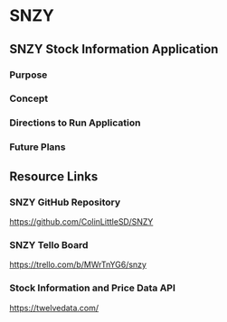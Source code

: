 # SNZY

## SNZY Stock Information Application
### Purpose

### Concept

### Directions to Run Application

### Future Plans

## Resource Links
### SNZY GitHub Repository
https://github.com/ColinLittleSD/SNZY

### SNZY Tello Board
https://trello.com/b/MWrTnYG6/snzy

### Stock Information and Price Data API
https://twelvedata.com/
